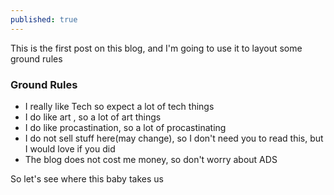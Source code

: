 ```yaml
---
published: true
---
```

This is the first post on this blog, and I'm going to use it to layout some ground rules

### Ground Rules
- I really like Tech so expect a lot of tech things
- I do like art , so a lot of art things
- I do like procastination, so a lot of procastinating
- I do not sell stuff here(may change), so I don't need you to read this, but I would love if you did
- The blog does not cost me money, so don't worry about ADS

So let's see where this baby takes us
